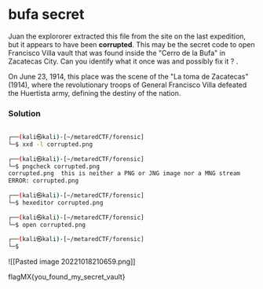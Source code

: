 # bufa secret
Juan the explororer extracted this file from the site on the last expedition, but it appears to have been **corrupted**. This may be the secret code to open Francisco Villa vault that was found inside the "Cerro de la Bufa" in Zacatecas City. Can you identify what it once was and possibly fix it ? .

On June 23, 1914, this place was the scene of the "La toma de Zacatecas" (1914), where the revolutionary troops of General Francisco Villa defeated the Huertista army, defining the destiny of the nation.


### Solution
```bash
                                                                               
┌──(kali㉿kali)-[~/metaredCTF/forensic]
└─$ xxd -l corrupted.png
                                                                               
┌──(kali㉿kali)-[~/metaredCTF/forensic]
└─$ pngcheck corrupted.png
corrupted.png  this is neither a PNG or JNG image nor a MNG stream
ERROR: corrupted.png
                                                                               
┌──(kali㉿kali)-[~/metaredCTF/forensic]
└─$ hexeditor corrupted.png
                                                                               
┌──(kali㉿kali)-[~/metaredCTF/forensic]
└─$ open corrupted.png
                                                                               
┌──(kali㉿kali)-[~/metaredCTF/forensic]
└─$ 
```

![[Pasted image 20221018210659.png]]

flagMX{you_found_my_secret_vault}
